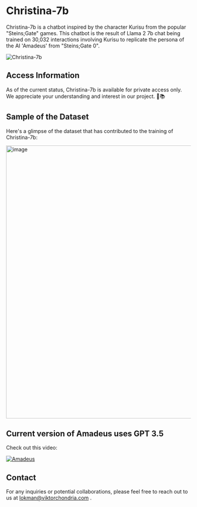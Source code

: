 # Christina-7b

Christina-7b is a chatbot inspired by the character Kurisu from the popular "Steins;Gate" games. This chatbot is the result of Llama 2 7b chat being trained on 30,032 interactions involving Kurisu to replicate the persona of the AI 'Amadeus' from "Steins;Gate 0". 

![Christina-7b](https://github.com/Loke-60000/Christina-7B/assets/104599813/1386ab7f-6bef-4ee0-b7fb-d286555b77e8)

## Access Information

As of the current status, Christina-7b is available for private access only. We appreciate your understanding and interest in our project. 🤖📚

## Sample of the Dataset

Here's a glimpse of the dataset that has contributed to the training of Christina-7b:

<img width="745" alt="image" src="https://github.com/Loke-60000/Christina-7B/assets/104599813/f8dd7d19-53a7-4187-b5c1-91b639b1c2d2">


## Current version of Amadeus uses GPT 3.5

Check out this video:

[![Amadeus](https://img.youtube.com/vi/OMXIC0Zxr5s/0.jpg)](https://www.youtube.com/watch?v=OMXIC0Zxr5s&t=78s)

## Contact

For any inquiries or potential collaborations, please feel free to reach out to us at lokman@viktorchondria.com .
